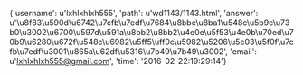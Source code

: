 {'username': u'lxhlxhlxh555', 'path': u'wd1143/1143.html', 'answer': u'\u8f83\u590d\u6742\u7cfb\u7edf\u7684\u8bbe\u8ba1\u548c\u5b9e\u73b0\u3002\u6700\u597d\u591a\u8bb2\u8bb2\u4e0e\u5f53\u4e0b\u70ed\u70b9\u6280\u672f\u548c\u6982\u5ff5\uff0c\u5982\u5206\u5e03\u5f0f\u7cfb\u7edf\u3001\u865a\u62df\u5316\u7b49\u7b49\u3002', 'email': u'lxhlxhlxh555@gmail.com', 'time': '2016-02-22:19:29:14'}